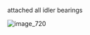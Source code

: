 attached all idler bearings


![image_720](https://github.com/morotonai/replac3d/assets/156618723/7218cb6c-2624-4bef-bd8e-2bca57e3ae0e)
